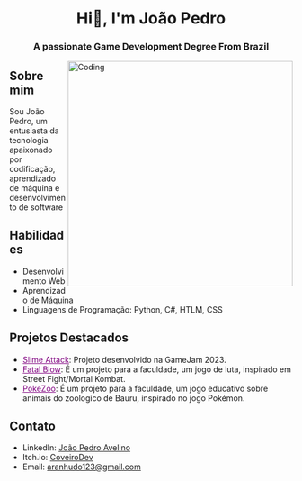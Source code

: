 <h1 align="center">Hi👋, I'm João Pedro</h1>
<h3 align="center">A passionate Game Development Degree From Brazil</h3>
<img align="right" alt="Coding" width="400" src="https://media1.giphy.com/media/v1.Y2lkPTc5MGI3NjExYWc0NW9va2JjYm5qZXV2ZTcwM2ducDFyaDlmbGRudjluZWppdmx6ZSZlcD12MV9pbnRlcm5hbF9naWZfYnlfaWQmY3Q9cw/Td3X7Kc32YtmSmbXFB/giphy.gif">


## Sobre mim
Sou João Pedro, um entusiasta da tecnologia apaixonado por codificação, aprendizado de máquina e desenvolvimento de software


## Habilidades
- Desenvolvimento Web
- Aprendizado de Máquina
- Linguagens de Programação: Python, C#, HTLM, CSS

## Projetos Destacados

- <a href="https://corveiro.itch.io/slime-attack" style="color:purple">Slime Attack</a>: Projeto desenvolvido na GameJam 2023.
- <a href="https://github.com/CoveiroDev/Fatal-Blow" style="color:purple">Fatal Blow</a>: É um projeto para a faculdade, um jogo de luta, inspirado em Street Fight/Mortal Kombat.
- <a href="https://github.com/CoveiroDev/PoKe-Zoo" style="color:purple">PokeZoo</a>: É um projeto para a faculdade, um jogo educativo sobre animais do zoologico de Bauru, inspirado no jogo Pokémon.

## Contato
- LinkedIn: [João Pedro Avelino](https://www.linkedin.com/in/coveirodev?utm_source=share&utm_campaign=share_via&utm_content=profile&utm_medium=android_app)
- Itch.io: [CoveiroDev](https://corveiro.itch.io/)
- Email: aranhudo123@gmail.com


